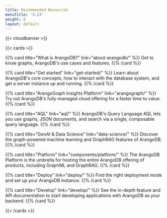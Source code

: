 ```yaml
---
title: Recommended Resources
menuTitle: '3.13'
weight: 0
layout: default
---
```

{{< cloudbanner >}}

{{< cards >}}

{{% card title="What is ArangoDB?" link="about-arangodb/" %}}
Get to know graphs, ArangoDB's use cases and features.
{{% /card %}}

{{% card title="Get started" link="get-started/" %}}
Learn about ArangoDB's core concepts, how to interact with the database system,
and get a server instance up and running.
{{% /card %}}

{{% card title="ArangoGraph Insights Platform" link="arangograph/" %}}
Try out ArangoDB's fully-managed cloud offering for a faster time to value.
{{% /card %}}

{{% card title="AQL" link="aql/" %}}
ArangoDB's Query Language AQL lets you use graphs, JSON documents, and search
via a single, composable query language.
{{% /card %}}

{{% card title="GenAI & Data Science" link="data-science/" %}}
Discover the graph-powered machine learning and GraphRAG features of ArangoDB.
{{% /card %}}

{{% card title="Platform" link="components/platform/" %}}
The ArangoDB Platform is the umbrella for hosting the entire ArangoDB offering
of products, including GraphML and GraphRAG.
{{% /card %}}

{{% card title="Deploy" link="deploy/" %}}
Find the right deployment mode and set up your ArangoDB instance.
{{% /card %}}

{{% card title="Develop" link="develop/" %}}
See the in-depth feature and API documentation to start developing applications
with ArangoDB as your backend.
{{% /card %}}

{{< /cards >}}
